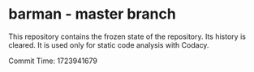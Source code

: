 # barman - master branch

This repository contains the frozen state of the repository.
Its history is cleared. It is used only for static code
analysis with Codacy.

Commit Time: 1723941679